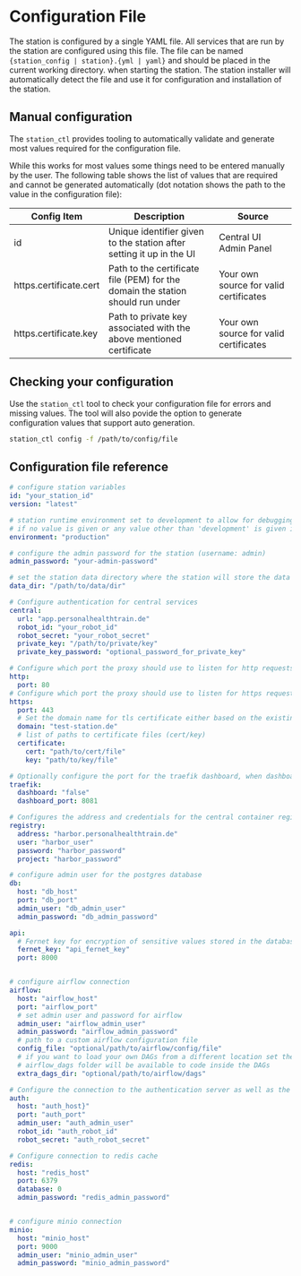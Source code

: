 # Configuration File
The station is configured by a single YAML file. All services that are run by the station are configured using this file. The file can be named `{station_config | station}.{yml | yaml}` and should be placed in the current working directory.
when starting the station. The station installer will automatically detect the file and use it for configuration and installation of the station.

## Manual configuration
The `station_ctl` provides tooling to automatically validate and generate most values required for the configuration file.

While this works for most values some things need to be entered manually by the user. The following table shows the list of values that are required and cannot be generated automatically (dot notation shows the path to the value in the configuration file):

| Config Item            | Description                                                                    | Source                                 |
| ---------------------- | ------------------------------------------------------------------------------ | -------------------------------------- |
| id                     | Unique identifier given to the station after setting it up in the UI           | Central UI Admin Panel                 |
| https.certificate.cert | Path to the certificate file (PEM) for the domain the station should run under | Your own source for valid certificates |
| https.certificate.key  | Path to private key associated with the above mentioned certificate            | Your own source for valid certificates |


## Checking your configuration

Use the `station_ctl` tool to check your configuration file for errors and missing values. The tool will also povide the option to generate configuration values that support auto generation.

```bash
station_ctl config -f /path/to/config/file
```

## Configuration file reference

```yaml
# configure station variables
id: "your_station_id"
version: "latest"

# station runtime environment set to development to allow for debugging and reduced security settings
# if no value is given or any value other than 'development' is given it defaults to a production environment
environment: "production"

# configure the admin password for the station (username: admin)
admin_password: "your-admin-password"

# set the station data directory where the station will store the data used for local analysis
data_dir: "/path/to/data/dir"

# Configure authentication for central services
central:
  url: "app.personalhealthtrain.de"
  robot_id: "your_robot_id"
  robot_secret: "your_robot_secret"
  private_key: "/path/to/private/key"
  private_key_password: "optional_password_for_private_key"

# Configure which port the proxy should use to listen for http requests
http:
  port: 80
# Configure which port the proxy should use to listen for https requests
https:
  port: 443
  # Set the domain name for tls certificate either based on the existing certificate or to be used for self-signed certs
  domain: "test-station.de"
  # list of paths to certificate files (cert/key)
  certificate:
    cert: "path/to/cert/file"
    key: "path/to/key/file"

# Optionally configure the port for the traefik dashboard, when dashboard is set to true
traefik:
  dashboard: "false"
  dashboard_port: 8081

# Configures the address and credentials for the central container registry
registry:
  address: "harbor.personalhealthtrain.de"
  user: "harbor_user"
  password: "harbor_password"
  project: "harbor_password"

# configure admin user for the postgres database
db:
  host: "db_host"
  port: "db_port"
  admin_user: "db_admin_user"
  admin_password: "db_admin_password"

api:
  # Fernet key for encryption of sensitive values stored in the database
  fernet_key: "api_fernet_key"
  port: 8000


# configure airflow connection
airflow:
  host: "airflow_host"
  port: "airflow_port"
  # set admin user and password for airflow
  admin_user: "airflow_admin_user"
  admin_password: "airflow_admin_password"
  # path to a custom airflow configuration file
  config_file: "optional/path/to/airflow/config/file"
  # if you want to load your own DAGs from a different location set the path here, only the libraries installed in the
  # airflow_dags folder will be available to code inside the DAGs
  extra_dags_dir: "optional/path/to/airflow/dags"

# Configure the connection to the authentication server as well as the admin accounts
auth:
  host: "auth_host}"
  port: "auth_port"
  admin_user: "auth_admin_user"
  robot_id: "auth_robot_id"
  robot_secret: "auth_robot_secret"

# Configure connection to redis cache
redis:
  host: "redis_host"
  port: 6379
  database: 0
  admin_password: "redis_admin_password"


# configure minio connection
minio:
  host: "minio_host"
  port: 9000
  admin_user: "minio_admin_user"
  admin_password: "minio_admin_password"

``` 
